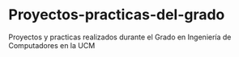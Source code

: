 # Proyectos-practicas-del-grado
Proyectos y practicas realizados durante el Grado en Ingeniería de Computadores en la UCM
